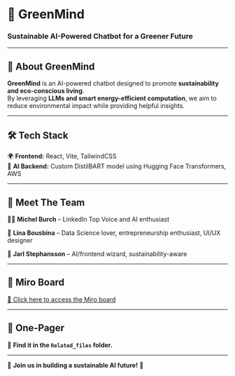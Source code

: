 # 🌿 GreenMind

### Sustainable AI-Powered Chatbot for a Greener Future  

---

## 🌱 About GreenMind  
**GreenMind** is an AI-powered chatbot designed to promote **sustainability and eco-conscious living**.  
By leveraging **LLMs and smart energy-efficient computation**, we aim to reduce environmental impact while providing helpful insights.

---

## 🛠 Tech Stack  

🌍 **Frontend:** React, Vite, TailwindCSS  
🧠 **AI Backend:** Custom DistilBART model using Hugging Face Transformers, AWS  

---

## 👥 Meet The Team  

👨‍💻 **Michel Burch** – LinkedIn Top Voice and AI enthusiast  

🎨 **Lina Bousbina** – Data Science lover, entrepreneurship enthusiast, UI/UX designer  

🔗 **Jarl Stephansson** – AI/frontend wizard, sustainability-aware  

---

## 🎯 Miro Board  

[📌 Click here to access the Miro board](https://miro.com/app/board/uXjVIQ-h9Gs=/?userEmail=jarl.stephansson@gmail.com&track=true&utm_source=notification&utm_medium=email&utm_campaign=add-to-team-and-board&utm_content=go-to-board&lid=6wzznu0o8wz9)  

---

## 📄 One-Pager  
📂 **Find it in the `Related_files` folder.**  

---

🚀 **Join us in building a sustainable AI future!** 🌱  
